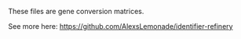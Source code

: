 These files are gene conversion matrices.

See more here: https://github.com/AlexsLemonade/identifier-refinery
